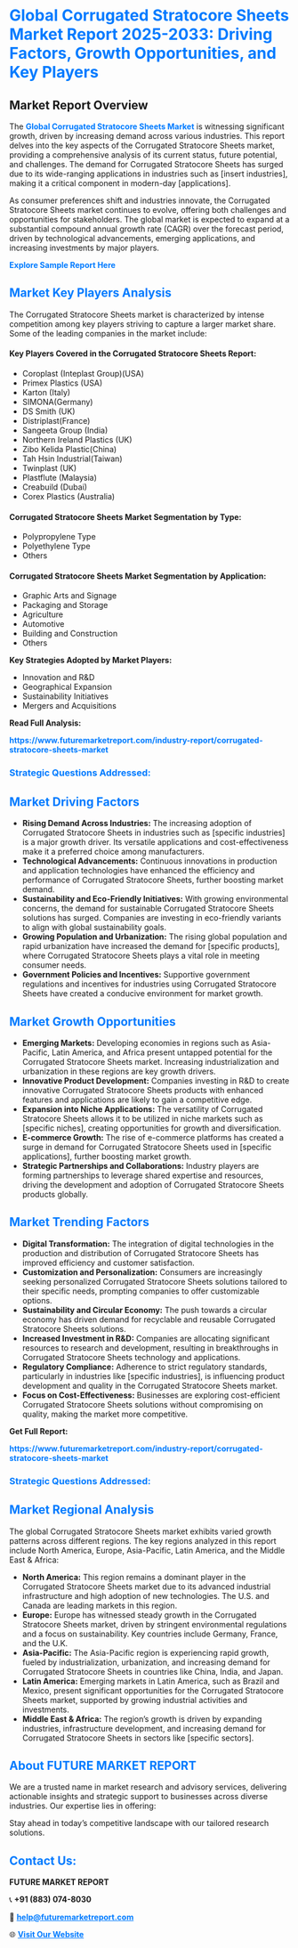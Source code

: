 <h1 style="color: #007BFF;">Global Corrugated Stratocore Sheets Market Report 2025-2033: Driving Factors, Growth Opportunities, and Key Players</h1>

<section id="overview">
<h2>Market Report Overview</h2>
<p>The <a href="https://www.futuremarketreport.com/industry-report/corrugated-stratocore-sheets-market" style="color: #007BFF; text-decoration: none;"><strong>Global Corrugated Stratocore Sheets Market</strong></a> is witnessing significant growth, driven by increasing demand across various industries. This report delves into the key aspects of the Corrugated Stratocore Sheets market, providing a comprehensive analysis of its current status, future potential, and challenges. The demand for Corrugated Stratocore Sheets has surged due to its wide-ranging applications in industries such as [insert industries], making it a critical component in modern-day [applications].</p>
<p>As consumer preferences shift and industries innovate, the Corrugated Stratocore Sheets market continues to evolve, offering both challenges and opportunities for stakeholders. The global market is expected to expand at a substantial compound annual growth rate (CAGR) over the forecast period, driven by technological advancements, emerging applications, and increasing investments by major players.</p>
</section>

<section id="overview">
<p><a href="https://www.futuremarketreport.com/request-sample/reportId=45968" style="color: #007BFF; text-decoration: none;"><strong>Explore Sample Report Here</strong></a></p>
</section>

<section id="key-players">
<h2 style="color: #007BFF;">Market Key Players Analysis</h2>
<p>The Corrugated Stratocore Sheets market is characterized by intense competition among key players striving to capture a larger market share. Some of the leading companies in the market include:</p>
<h4>Key Players Covered in the Corrugated Stratocore Sheets Report:</h4>
<ul><li>Coroplast (Inteplast Group)(USA)</li><li>Primex Plastics (USA)</li><li>Karton (Italy)</li><li>SIMONA(Germany)</li><li>DS Smith (UK)</li><li>Distriplast(France)</li><li>Sangeeta Group (India)</li><li>Northern Ireland Plastics (UK)</li><li>Zibo Kelida Plastic(China)</li><li>Tah Hsin Industrial(Taiwan)</li><li>Twinplast (UK)</li><li>Plastflute (Malaysia)</li><li>Creabuild (Dubai)</li><li>Corex Plastics (Australia)</li></ul>
<h4>Corrugated Stratocore Sheets Market Segmentation by Type:</h4>
<ul><li>Polypropylene Type</li><li>Polyethylene Type</li><li>Others</li></ul>

<h4>Corrugated Stratocore Sheets Market Segmentation by Application:</h4>
<ul><li>Graphic Arts and Signage</li><li>Packaging and Storage</li><li>Agriculture</li><li>Automotive</li><li>Building and Construction</li><li>Others</li></ul>
<p><strong>Key Strategies Adopted by Market Players:</strong></p>
<ul>
<li>Innovation and R&D</li>
<li>Geographical Expansion</li>
<li>Sustainability Initiatives</li>
<li>Mergers and Acquisitions</li>
</ul>
</section>

<section>
<p><strong>Read Full Analysis: </strong></p><a href="https://www.futuremarketreport.com/industry-report/corrugated-stratocore-sheets-market" style="color: #007BFF; text-decoration: none;"><strong>https://www.futuremarketreport.com/industry-report/corrugated-stratocore-sheets-market</strong></a>
<h3 style="color: #007BFF;">Strategic Questions Addressed:</h3>
</section>

<section id="driving-factors">
<h2 style="color: #007BFF;">Market Driving Factors</h2>
<ul>
<li><strong>Rising Demand Across Industries:</strong> The increasing adoption of Corrugated Stratocore Sheets in industries such as [specific industries] is a major growth driver. Its versatile applications and cost-effectiveness make it a preferred choice among manufacturers.</li>
<li><strong>Technological Advancements:</strong> Continuous innovations in production and application technologies have enhanced the efficiency and performance of Corrugated Stratocore Sheets, further boosting market demand.</li>
<li><strong>Sustainability and Eco-Friendly Initiatives:</strong> With growing environmental concerns, the demand for sustainable Corrugated Stratocore Sheets solutions has surged. Companies are investing in eco-friendly variants to align with global sustainability goals.</li>
<li><strong>Growing Population and Urbanization:</strong> The rising global population and rapid urbanization have increased the demand for [specific products], where Corrugated Stratocore Sheets plays a vital role in meeting consumer needs.</li>
<li><strong>Government Policies and Incentives:</strong> Supportive government regulations and incentives for industries using Corrugated Stratocore Sheets have created a conducive environment for market growth.</li>
</ul>
</section>

<section id="growth-opportunities">
<h2 style="color: #007BFF;">Market Growth Opportunities</h2>
<ul>
<li><strong>Emerging Markets:</strong> Developing economies in regions such as Asia-Pacific, Latin America, and Africa present untapped potential for the Corrugated Stratocore Sheets market. Increasing industrialization and urbanization in these regions are key growth drivers.</li>
<li><strong>Innovative Product Development:</strong> Companies investing in R&D to create innovative Corrugated Stratocore Sheets products with enhanced features and applications are likely to gain a competitive edge.</li>
<li><strong>Expansion into Niche Applications:</strong> The versatility of Corrugated Stratocore Sheets allows it to be utilized in niche markets such as [specific niches], creating opportunities for growth and diversification.</li>
<li><strong>E-commerce Growth:</strong> The rise of e-commerce platforms has created a surge in demand for Corrugated Stratocore Sheets used in [specific applications], further boosting market growth.</li>
<li><strong>Strategic Partnerships and Collaborations:</strong> Industry players are forming partnerships to leverage shared expertise and resources, driving the development and adoption of Corrugated Stratocore Sheets products globally.</li>
</ul>
</section>

<section id="trending-factors">
<h2 style="color: #007BFF;">Market Trending Factors</h2>
<ul>
<li><strong>Digital Transformation:</strong> The integration of digital technologies in the production and distribution of Corrugated Stratocore Sheets has improved efficiency and customer satisfaction.</li>
<li><strong>Customization and Personalization:</strong> Consumers are increasingly seeking personalized Corrugated Stratocore Sheets solutions tailored to their specific needs, prompting companies to offer customizable options.</li>
<li><strong>Sustainability and Circular Economy:</strong> The push towards a circular economy has driven demand for recyclable and reusable Corrugated Stratocore Sheets solutions.</li>
<li><strong>Increased Investment in R&D:</strong> Companies are allocating significant resources to research and development, resulting in breakthroughs in Corrugated Stratocore Sheets technology and applications.</li>
<li><strong>Regulatory Compliance:</strong> Adherence to strict regulatory standards, particularly in industries like [specific industries], is influencing product development and quality in the Corrugated Stratocore Sheets market.</li>
<li><strong>Focus on Cost-Effectiveness:</strong> Businesses are exploring cost-efficient Corrugated Stratocore Sheets solutions without compromising on quality, making the market more competitive.</li>
</ul>
</section>

<section>
<p><strong>Get Full Report: </strong></p><a href="https://www.futuremarketreport.com/industry-report/corrugated-stratocore-sheets-market" style="color: #007BFF; text-decoration: none;"><strong>https://www.futuremarketreport.com/industry-report/corrugated-stratocore-sheets-market</strong></a>
<h3 style="color: #007BFF;">Strategic Questions Addressed:</h3>
</section>


<section id="regional-analysis">
<h2 style="color: #007BFF;">Market Regional Analysis</h2>
<p>The global Corrugated Stratocore Sheets market exhibits varied growth patterns across different regions. The key regions analyzed in this report include North America, Europe, Asia-Pacific, Latin America, and the Middle East & Africa:</p>
<ul>
<li><strong>North America:</strong> This region remains a dominant player in the Corrugated Stratocore Sheets market due to its advanced industrial infrastructure and high adoption of new technologies. The U.S. and Canada are leading markets in this region.</li>
<li><strong>Europe:</strong> Europe has witnessed steady growth in the Corrugated Stratocore Sheets market, driven by stringent environmental regulations and a focus on sustainability. Key countries include Germany, France, and the U.K.</li>
<li><strong>Asia-Pacific:</strong> The Asia-Pacific region is experiencing rapid growth, fueled by industrialization, urbanization, and increasing demand for Corrugated Stratocore Sheets in countries like China, India, and Japan.</li>
<li><strong>Latin America:</strong> Emerging markets in Latin America, such as Brazil and Mexico, present significant opportunities for the Corrugated Stratocore Sheets market, supported by growing industrial activities and investments.</li>
<li><strong>Middle East & Africa:</strong> The region’s growth is driven by expanding industries, infrastructure development, and increasing demand for Corrugated Stratocore Sheets in sectors like [specific sectors].</li>
</ul>
</section>

<footer>
<h2 style="color: #007BFF;">About FUTURE MARKET REPORT</h2>
<p>We are a trusted name in market research and advisory services, delivering actionable insights and strategic support to businesses across diverse industries. Our expertise lies in offering:</p>

<p>Stay ahead in today’s competitive landscape with our tailored research solutions.</p>

<h2 style="color: #007BFF;">Contact Us:</h2>
<p><strong>FUTURE MARKET REPORT</strong></p>
<p>📞 <strong>+91 (883) 074-8030</strong></p>
<p>📧 <strong><a href="mailto:help@futuremarketreport.com" style="color: #007BFF;">help@futuremarketreport.com</a></strong></p>
<p>🌐 <strong><a href="https://www.futuremarketreport.com/" style="color: #007BFF;">Visit Our Website</a></strong></p>
</footer>